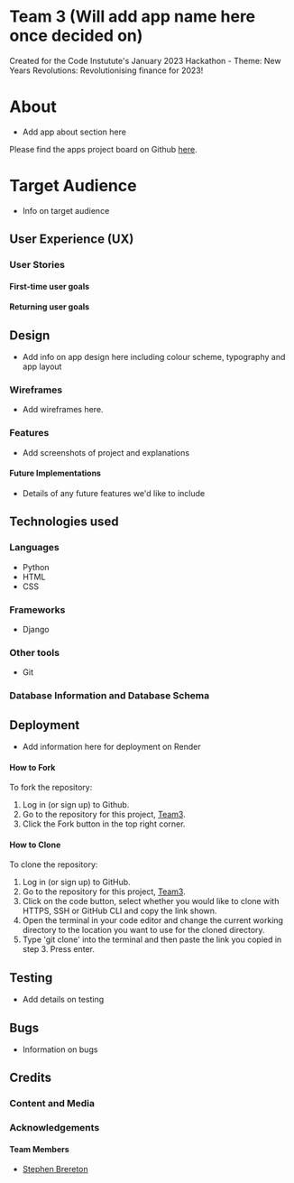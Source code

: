 # Team 3 (Will add app name here once decided on)

Created for the Code Instutute's January 2023 Hackathon - Theme: New Years Revolutions: Revolutionising finance for 2023!

# About

* Add app about section here

Please find the apps project board on Github [here](https://github.com/users/StephenB92/projects/6/views/1).

# Target Audience

* Info on target audience

## User Experience (UX)

### User Stories

#### First-time user goals

#### Returning user goals

## Design

* Add info on app design here including colour scheme, typography and app layout

### Wireframes

* Add wireframes here.

### Features

* Add screenshots of project and explanations

#### Future Implementations

* Details of any future features we'd like to include

## Technologies used

### Languages

* Python
* HTML
* CSS

### Frameworks

* Django

### Other tools

* Git

### Database Information and Database Schema

## Deployment

* Add information here for deployment on Render

#### How to Fork

To fork the repository:

1. Log in (or sign up) to Github.
2. Go to the repository for this project, [Team3](https://github.com/StephenB92/team3-january-hackathon).
3. Click the Fork button in the top right corner.

#### How to Clone

To clone the repository:

1. Log in (or sign up) to GitHub.
2. Go to the repository for this project, [Team3](https://github.com/StephenB92/team3-january-hackathon).
3. Click on the code button, select whether you would like to clone with HTTPS, SSH or GitHub CLI and copy the link shown.
4. Open the terminal in your code editor and change the current working directory to the location you want to use for the cloned directory.
5. Type 'git clone' into the terminal and then paste the link you copied in step 3. Press enter.

## Testing

* Add details on testing

## Bugs

* Information on bugs

## Credits

### Content and Media

### Acknowledgements

#### Team Members

- [Stephen Brereton](https://github.com/StephenB92)